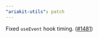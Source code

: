 ```yaml
---
"ariakit-utils": patch
---
```


Fixed `useEvent` hook timing. ([#1481](https://github.com/ariakit/ariakit/pull/1481))
